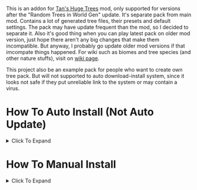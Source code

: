 This is an addon for [Tan's Huge Trees](https://legacy.curseforge.com/minecraft/mc-mods/tan-huge-trees) mod, only supported for versions after the "Random Trees in World Gen" update. It's separate pack from main mod. Contains a lot of generated tree files, their presets and default settings. The pack may have update frequent than the mod, so I decided to separate it. Also it's good thing when you can play latest pack on older mod version, just hope there aren't any big changes that make them incompatible. But anyway, I probably go update older mod versions if that imcompate things happened. For wiki such as biomes and tree species (and other nature stuffs), visit on [wiki page](https://github.com/TannyJungMC/THT-tree_pack/wiki).

This project also be an example pack for people who want to create own tree pack. But will not supported to auto download-install system, since it looks not safe if they put unreliable link to the system or may contain a virus.





# How To Auto Install (Not Auto Update)

<details><summary> Click To Expand </summary>
<pre>

### Looking For Notification

> If it not detected the pack in config folder or there's a new version of the pack.
> It will auto send you a chat message like this below every time you rstart the world.
> You can just click **[here]** in the message and wait for it to auto download and install.
> 
> ![2024-05-28_14 20 44](https://github.com/TannyJungMC/THT-tree_pack/assets/42003724/100fed3e-e0d9-4129-97c5-e946ee7894a7)

### Using Command

> If you can't find the message or don't want to restart the wprld.
> Just use command `/THT tanny_pack check_update`.
>
> ![2024-05-28_14 08 27](https://github.com/TannyJungMC/THT-tree_pack/assets/42003724/9e26ce6b-0d75-40a0-b204-656bc4fdff23)

</pre>
</details>





# How To Manual Install

<details><summary> Click To Expand </summary>
<pre>
  
## Step 1 : Download ZIP

> Click on green button **[<> Code]** and click "Download ZIP"
> 
> ![Screenshot 2024-05-28 132457](https://github.com/TannyJungMC/THT-tree_pack/assets/42003724/2919bcb8-cb54-48eb-862a-de990e42e94d)

## Step 2 : Installation

Open `tree_packs` folder, can be found in `config > THT > custom`.

### Using WinRAR

> If you have WinRAR, you can use it to open ZIP and drag the folder inside to `tree_packs` folder.
> 
> ![Screenshot 2024-05-28 132758](https://github.com/TannyJungMC/THT-tree_pack/assets/42003724/0b554742-0706-4544-8c07-b2c58c1d69be)

### Using Windows Explorer (Window 11)

> If you don't have WinRAR, you can use Windows Explorer that come with Window 11 (maybe also on older version?).
> Use it to open ZIP and drag the folder inside to `tree_packs` folder.
> 
> ![Downloads 28_5_2567 13_31_04](https://github.com/TannyJungMC/THT-tree_pack/assets/42003724/2d09a0b3-1dd1-4e65-bff8-3ef97d66bc69)
> 
> ![Screenshot 2024-05-28 133127](https://github.com/TannyJungMC/THT-tree_pack/assets/42003724/3885b021-318e-4eb6-8337-e71ba98d8b3c)

## Step 3 : Repair Config

> You can just restart the world and repair config folder.
> But you can also repair them in-game using command `/THT config repair`.
>
> ![2024-05-28_14 13 15](https://github.com/TannyJungMC/THT-tree_pack/assets/42003724/14682267-b5e7-43ea-b303-a26d986c51a4)

</pre>
</details>

